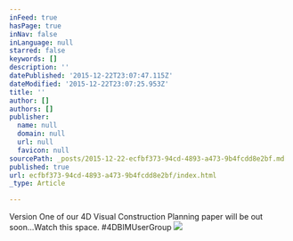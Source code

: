 ```yaml
---
inFeed: true
hasPage: true
inNav: false
inLanguage: null
starred: false
keywords: []
description: ''
datePublished: '2015-12-22T23:07:47.115Z'
dateModified: '2015-12-22T23:07:25.953Z'
title: ''
author: []
authors: []
publisher:
  name: null
  domain: null
  url: null
  favicon: null
sourcePath: _posts/2015-12-22-ecfbf373-94cd-4893-a473-9b4fcdd8e2bf.md
published: true
url: ecfbf373-94cd-4893-a473-9b4fcdd8e2bf/index.html
_type: Article

---
```

Version One of our 4D Visual Construction Planning paper will be out soon...Watch this space. \#4DBIMUserGroup
![](https://the-grid-user-content.s3-us-west-2.amazonaws.com/2e565255-d012-4e60-9d28-961b0ebeae56.JPG)